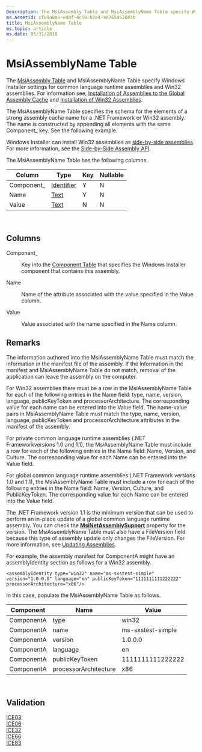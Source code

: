 ```yaml
---
Description: The MsiAssembly Table and MsiAssemblyName Table specify Windows Installer settings for common language runtime assemblies and Win32 assemblies.
ms.assetid: cfe9a0a3-e40f-4c59-b2e4-ad7654528e3b
title: MsiAssemblyName Table
ms.topic: article
ms.date: 05/31/2018
---
```


# MsiAssemblyName Table

The [MsiAssembly Table](msiassembly-table.md) and MsiAssemblyName Table specify Windows Installer settings for common language runtime assemblies and Win32 assemblies. For information see, [Installation of Assemblies to the Global Assembly Cache](installation-of-assemblies-to-the-global-assembly-cache.md) and [Installation of Win32 Assemblies](installation-of-win32-assemblies.md).

The MsiAssemblyName Table specifies the schema for the elements of a strong assembly cache name for a .NET Framework or Win32 assembly. The name is constructed by appending all elements with the same Component\_ key. See the following example.

Windows Installer can install Win32 assemblies as [side-by-side assemblies](side-by-side-assemblies.md). For more information, see the [Side-by-Side Assembly API](../sbscs/side-by-side-assembly-api.md).

The MsiAssemblyName Table has the following columns.



| Column      | Type                         | Key | Nullable |
|-------------|------------------------------|-----|----------|
| Component\_ | [Identifier](identifier.md) | Y   | N        |
| Name        | [Text](text.md)             | Y   | N        |
| Value       | [Text](text.md)             | N   | N        |



 

## Columns

<dl> <dt>

<span id="Component_"></span><span id="component_"></span><span id="COMPONENT_"></span>Component\_
</dt> <dd>

Key into the [Component Table](component-table.md) that specifies the Windows Installer component that contains this assembly.

</dd> <dt>

<span id="Name"></span><span id="name"></span><span id="NAME"></span>Name
</dt> <dd>

Name of the attribute associated with the value specified in the Value column.

</dd> <dt>

<span id="Value"></span><span id="value"></span><span id="VALUE"></span>Value
</dt> <dd>

Value associated with the name specified in the Name column.

</dd> </dl>

## Remarks

The information authored into the MsiAssemblyName Table must match the information in the manifest file of the assembly. If the information in the manifest and MsiAssemblyName Table do not match, removal of the application can leave the assembly on the computer.

For Win32 assemblies there must be a row in the MsiAssemblyName Table for each of the following entries in the Name field: type, name, version, language, publicKeyToken and processorArchitecture. The corresponding value for each name can be entered into the Value field. The name-value pairs in MsiAssemblyName Table must match the type, name, version, language, publicKeyToken and processorArchitecture attributes in the manifest of the assembly.

For private common language runtime assemblies (.NET Frameworkversions 1.0 and 1.1), the MsiAssemblyName Table must include a row for each of the following entries in the Name field: Name, Version, and Culture. The corresponding value for each Name can be entered into the Value field.

For global common language runtime assemblies (.NET Framework versions 1.0 and 1.1), the MsiAssemblyName Table must include a row for each of the following entries in the Name field: Name, Version, Culture, and PublicKeyToken. The corresponding value for each Name can be entered into the Value field.

The .NET Framework version 1.1 is the minimum version that can be used to perform an in-place update of a global common language runtime assembly. You can check the [**MsiNetAssemblySupport**](msinetassemblysupport.md) property for the version. The MsiAssemblyName Table must also have a FileVersion field because this type of assembly update only changes the FileVersion. For more information, see [Updating Assemblies](updating-assemblies.md).

For example, the assembly manifest for ComponentA might have an assemblyIdentity section as follows for a Win32 assembly.

``` syntax
<assemblyIdentity type="win32" name="ms-sxstest-simple" version="1.0.0.0" language="en" publicKeyToken="1111111111222222" processorArchitecture="x86"/>
```

In this case, populate the MsiAssemblyName Table as follows.



| Component  | Name                  | Value             |
|------------|-----------------------|-------------------|
| ComponentA | type                  | win32             |
| ComponentA | name                  | ms-sxstest-simple |
| ComponentA | version               | 1.0.0.0           |
| ComponentA | language              | en                |
| ComponentA | publicKeyToken        | 1111111111222222  |
| ComponentA | processorArchitecture | x86               |



 

## Validation

<dl>

[ICE03](ice03.md)  
[ICE06](ice06.md)  
[ICE32](ice32.md)  
[ICE66](ice66.md)  
[ICE83](ice83.md)  
</dl>

 

 